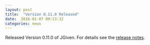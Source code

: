 ```yaml
---
layout: post
title:  "Version 0.11.0 Released"
date:  2016-01-07 09:13:32
categories: news
---
```


Released Version 0.11.0 of JGiven. For details see the [release notes](https://github.com/TNG/JGiven/releases/tag/v0.11.0).

[jgiven-gh]: https://github.com/TNG/JGiven
[jgiven]:    https://jgiven.org
